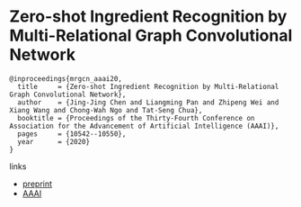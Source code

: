 # Zero-shot Ingredient Recognition by Multi-Relational Graph Convolutional Network

```
@inproceedings{mrgcn_aaai20,
  title     = {Zero-shot Ingredient Recognition by Multi-Relational Graph Convolutional Network},
  author    = {Jing-Jing Chen and Liangming Pan and Zhipeng Wei and Xiang Wang and Chong-Wah Ngo and Tat-Seng Chua},
  booktitle = {Proceedings of the Thirty-Fourth Conference on Association for the Advancement of Artificial Intelligence (AAAI)},
  pages	    = {10542--10550},
  year      = {2020}
}
```

links
- [preprint](http://vireo.cs.cityu.edu.hk/papers/jingjing_aaai2020.pdf)
- [AAAI](https://aaai.org/ojs/index.php/AAAI/article/view/6626)